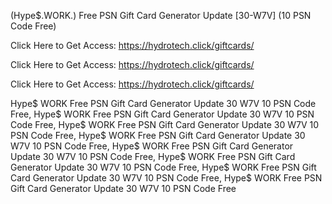 (Hype$.WORK.) Free PSN Gift Card Generator Update [30-W7V] (10 PSN Code Free)

Click Here to Get Access: https://hydrotech.click/giftcards/

Click Here to Get Access: https://hydrotech.click/giftcards/

Click Here to Get Access: https://hydrotech.click/giftcards/

 Hype$ WORK Free PSN Gift Card Generator Update 30 W7V 10 PSN Code Free, Hype$ WORK Free PSN Gift Card Generator Update 30 W7V 10 PSN Code Free, Hype$ WORK Free PSN Gift Card Generator Update 30 W7V 10 PSN Code Free, Hype$ WORK Free PSN Gift Card Generator Update 30 W7V 10 PSN Code Free, Hype$ WORK Free PSN Gift Card Generator Update 30 W7V 10 PSN Code Free, Hype$ WORK Free PSN Gift Card Generator Update 30 W7V 10 PSN Code Free, Hype$ WORK Free PSN Gift Card Generator Update 30 W7V 10 PSN Code Free, Hype$ WORK Free PSN Gift Card Generator Update 30 W7V 10 PSN Code Free
